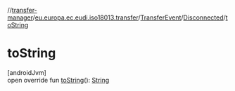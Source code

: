 //[transfer-manager](../../../../index.md)/[eu.europa.ec.eudi.iso18013.transfer](../../index.md)/[TransferEvent](../index.md)/[Disconnected](index.md)/[toString](to-string.md)

# toString

[androidJvm]\
open override fun [toString](to-string.md)(): [String](https://kotlinlang.org/api/latest/jvm/stdlib/kotlin/-string/index.html)

